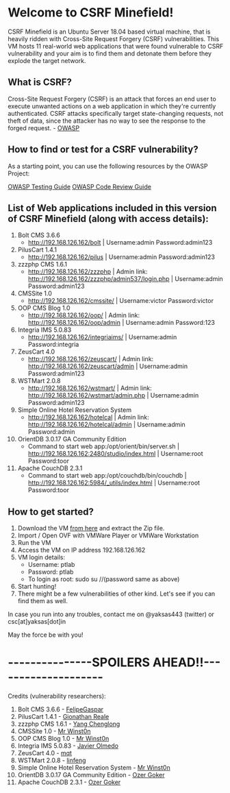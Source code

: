 # Welcome to CSRF Minefield!

CSRF Minefield is an Ubuntu Server 18.04 based virtual machine, that is heavily ridden with Cross-Site Request Forgery (CSRF) vulnerabilities. This VM hosts 11 real-world web applications that were found vulnerable to CSRF vulnerability and your aim is to find them and detonate them before they explode the target network.

## What is CSRF?

Cross-Site Request Forgery (CSRF) is an attack that forces an end user to execute unwanted actions on a web application in which they're currently authenticated. CSRF attacks specifically target state-changing requests, not theft of data, since the attacker has no way to see the response to the forged request.  - [OWASP](https://www.owasp.org/index.php/Cross-Site_Request_Forgery_(CSRF))

## How to find or test for a CSRF vulnerability?

As a starting point, you can use the following resources by the OWASP Project:

[OWASP Testing Guide](https://www.owasp.org/index.php/Category:OWASP_Testing_Project)
[OWASP Code Review Guide](https://www.owasp.org/index.php/Category:OWASP_Code_Review_Project)

## List of Web applications included in this version of CSRF Minefield (along with access details):

1. Bolt CMS 3.6.6 
   - http://192.168.126.162/bolt | Username:admin Password:admin123
2. PilusCart 1.4.1 
   - http://192.168.126.162/pilus | Username:admin Password:admin123
3. zzzphp CMS 1.6.1 
   - http://192.168.126.162/zzzphp | Admin link: http://192.168.126.162/zzzphp/admin537/login.php | Username:admin Password:admin123
4. CMSSite 1.0 
   - http://192.168.126.162/cmssite/ | Username:victor Password:victor
5. OOP CMS Blog 1.0 
   - http://192.168.126.162/oop/ | Admin link: http://192.168.126.162/oop/admin | Username:admin Password:123
6. Integria IMS 5.0.83 
   - http://192.168.126.162/integriaims/ | Username:admin Password:integria
7. ZeusCart 4.0 
   - http://192.168.126.162/zeuscart/ | Admin link: http://192.168.126.162/zeuscart/admin | Username:admin Password:admin123
8. WSTMart 2.0.8 
   - http://192.168.126.162/wstmart/ | Admin link: http://192.168.126.162/wstmart/admin.php | Username:admin Password:admin123
9. Simple Online Hotel Reservation System 
   - http://192.168.126.162/hotelcal | Admin link: http://192.168.126.162/hotelcal/admin | Username:admin Password:admin
10. OrientDB 3.0.17 GA Community Edition 
    - Command to start web app:/opt/orient/bin/server.sh | http://192.168.126.162:2480/studio/index.html | Username:root Password:toor
11. Apache CouchDB 2.3.1
    - Command to start web app:/opt/couchdb/bin/couchdb | http://192.168.126.162:5984/_utils/index.html | Username:root Password:toor

## How to get started?

1. Download the VM [from here](http://bit.ly/csrfmfv1) and extract the Zip file.
2. Import / Open OVF with VMWare Player or VMWare Workstation
3. Run the VM
4. Access the VM on IP address 192.168.126.162
5. VM login details: 
   - Username: ptlab
   - Password: ptlab
   - To login as root: sudo su  //(password same as above)
6. Start hunting!
7. There might be a few vulnerabilities of other kind. Let's see if you can find them as well.

In case you run into any troubles, contact me on @yaksas443 (twitter) or csc[at]yaksas[dot]in

May the force be with you!

# ---------------SPOILERS AHEAD!!--------------------

Credits (vulnerability researchers):

1. Bolt CMS 3.6.6 - [FelipeGaspar](https://www.exploit-db.com/exploits/46664)
2. PilusCart 1.4.1 - [Gionathan Reale](https://www.exploit-db.com/exploits/46531)
3. zzzphp CMS 1.6.1 - [Yang Chenglong](https://www.exploit-db.com/exploits/46488)
4. CMSSite 1.0 - [Mr Winst0n](https://www.exploit-db.com/exploits/46480) 
5. OOP CMS Blog 1.0 - [Mr Winst0n](https://www.exploit-db.com/exploits/46483)
6. Integria IMS 5.0.83 - [Javier Olmedo](https://www.exploit-db.com/exploits/46013)
7. ZeusCart 4.0 - [mqt](https://www.exploit-db.com/exploits/46027)
8. WSTMart 2.0.8 - [linfeng](https://www.exploit-db.com/exploits/46036)
9. Simple Online Hotel Reservation System - [Mr Winst0n](https://www.exploit-db.com/exploits/46463)
10. OrientDB 3.0.17 GA Community Edition - [Ozer Goker](https://www.exploit-db.com/exploits/46517)
11. Apache CouchDB 2.3.1 - [Ozer Goker](https://www.exploit-db.com/exploits/46595)
